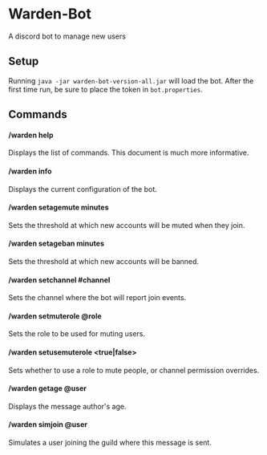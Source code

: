 # Warden-Bot
A discord bot to manage new users

## Setup
Running `java -jar warden-bot-version-all.jar` will load the bot.
After the first time run, be sure to place the token in `bot.properties`.

## Commands

#### /warden help
Displays the list of commands. This document is much more informative.

#### /warden info 
Displays the current configuration of the bot.

#### /warden setagemute minutes
Sets the threshold at which new accounts will be muted when they join.

#### /warden setageban minutes
Sets the threshold at which new accounts will be banned.

#### /warden setchannel #channel
Sets the channel where the bot will report join events.

#### /warden setmuterole @role
Sets the role to be used for muting users.

#### /warden setusemuterole <true|false>
Sets whether to use a role to mute people, or channel permission overrides.

#### /warden getage @user
Displays the message author's age.

#### /warden simjoin @user
Simulates a user joining the guild where this message is sent.

